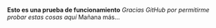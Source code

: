 **Esto es una prueba de funcionamiento**
*Gracias GitHub por permitirme probar estas cosas aquí*
Mañana más...
